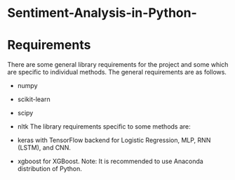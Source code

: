 # Sentiment-Analysis-in-Python-
# Requirements
There are some general library requirements for the project and some which are specific to individual methods. The general requirements are as follows.

- numpy
- scikit-learn
- scipy
- nltk
The library requirements specific to some methods are:

- keras with TensorFlow backend for Logistic Regression, MLP, RNN (LSTM), and CNN.
- xgboost for XGBoost.
Note: It is recommended to use Anaconda distribution of Python.
